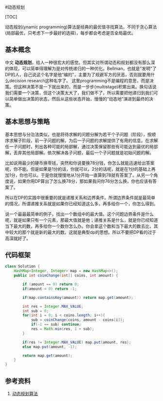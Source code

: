#动态规划

[TOC]

动态规划(ynamic programming)算法是经典的最优值寻找算法，不同于贪心算法(局部最优，只考虑下一步最好的选择)，每步都会考虑是否全局最优。

## 基本概念

中文 __动态规划__，给人一种很宏大的感觉。但其实对所谓动态和规划都没有那么深的体现，可以简单得理解为是对传统递归的一种优化。Bellman，也就是”发明"了DP的人，自己说这个名字是他“编的”，主要为了规避军方的厌恶，否则就要用什么decision research这种名字了。
这里programming不是编程的意思，而是决策。但这种决策不是一下就出来的，而是一步步(multistage)积累出来。换句话说我们需要一个决策，但这个决策太大了，我们做不了，所以需要把他递归到我们可以简单做出决策的状态，然后从这些状态开始，慢慢的“动态地”演进到最终的决策。

## 基本思想与策略

基本思想与分治法类似，也是将待求解的问题分解为若干个子问题（阶段），按顺序求解子阶段，前一子问题的解，为后一子问题的求解提供了有用的信息。在求解任一子问题时，列出各种可能的局部解，通过决策保留那些有可能达到最优的局部解，丢弃其他局部解。依次解决各子问题，最后一个子问题就是初始问题的解。

比如说用最少的硬币换零钱，突然和你说要换78分钱，你怎么就能迅速给出答案呢，你不能。但是如果是1分的话，你就可以，2分的话呢，就是在1分的基础上再加1分，你也可以。于是你就慢慢地从1分开始一直算到78就有答案了。从另一个角度说，如果你用DP算出了怎么换78分，那如果我问你76分怎么换，你也应该有答案了。

所以在DP的实践中很重要的就是递推关系和边界条件。所谓边界条件就是最简单的情况，所谓递推关系就是如果你已经知道这么多，再多给你一个，你怎么得到。

说一个最最最简单的例子，找出一个数组中的最大值。这个问题边界条件是什么呢，就是如果只有一个元素，那最大值就是他；递推关系是什么，就是你已经知道当下最大的数，再多给你一个数你怎么办。你会拿这个数和当下最大的数去比，其中较大的那个就是新的最大的数。这就是典型dp的思想。所以不要把DP看的过于高深就好了。

## 代码框架

```java
class Solution {
    HashMap<Integer, Integer> map = new HashMap<>();
    public int coinChange(int[] coins, int amount) {

        if (amount == 0) return 0;
        if(amount < 0) return -1;

        if(map.containsKey(amount)) return map.get(amount);

        int res = Integer.MAX_VALUE;
        int sub = 0;
        for(int i = 0; i < coins.length; i++){
            sub = coinChange(coins, amount - coins[i]);
            if(-1 == sub) continue;
            res = Math.min(res, 1 + sub);
        }

        if(res != Integer.MAX_VALUE) map.put(amount, res);
        else map.put(amount, -1);

        return map.get(amount);
    }
}
```

## 参考资料

1. [动态规划算法](https://mp.weixin.qq.com/s/uivDsZnH7ZY4aTteqjX59g)
